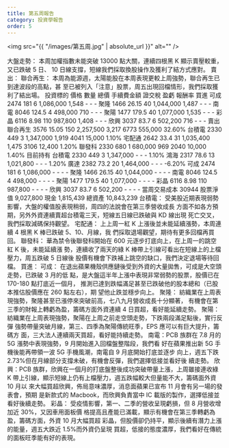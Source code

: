 ```yaml
---
title: 第五周報告
category: 投資學報告
order: 5
---
```


<span class="image fit"><img src="{{ "/images/第五周.jpg" | absolute_url }}" alt="" /></span>

大盤走勢：
本周加權指數未能突破 13000 點大關，連續四根黑 K 顯示賣壓較重，又已跌破 5 日、
10 日線支撐，短線我們採取換股操作及獲利了結方式應對。
賣出：
聯合再生：
本周為能源週，太陽能股在本周表現更較上周強勢，聯合再生已到達波段的高點，甚
至已被列入「注意」股票，周五出現回檔情形，我們採取獲利了結出場。
投資標的 價格 數量 總價 手續費金額 證交稅 盈虧 報酬率
買進
可成 2474 181 6 1,086,000 1,548 - - -
聚隆 1466 26.15 40 1,044,000 1,487 - - -
南電 8046 124.5 4 498,000 710 - - -
聚陽 1477 179.5 40 1,077,000 1,535 - - -
彩晶 6116 8.98 110 987,800 1,408 - - -
欣興 3037 83.7 6 502,200 716 - - -
賣出
聯合再生 3576 15.05 150 2,257,500 3,217 6773 555,000 32.60%
台積電 2330 449 3 1,347,000 1,919 4041 15,000 1.10%
宅配通 2642 33.4 31 1,035,400 1,475 3106 12,400 1.20%
聯發科 2330 680 1 680,000 969 2040 10,000 1.40%
目前持有
台積電 2330 449 3 1,347,000 - - - 1.10%
鴻海 2317 78.6 13 1,021,800 - - - 1.20%
廣達 2382 73.2 20 1,464,000 - - - -6.20%
可成 2474 181 6 1,086,000 - - - -
聚隆 1466 26.15 40 1,044,000 - - - -
南電 8046 124.5 4 498,000 - - - -
聚陽 1477 179.5 40 1,077,000 - - - -
彩晶 6116 8.98 110 987,800 - - - -
欣興 3037 83.7 6 502,200 - - - -
當周交易成本 30944 股票淨值 9,027,800
現金 1,815,439 總資產 10,843,239
台積電：
受美股近期表現弱勢影響，大盤的權值股表現稍弱，周四的法說會在第三季營收成長
方面不如各方預期，另外外資連續賣超台積電三天，短線五日線已跌破與 KD 線出現
死亡交叉，我們採取減碼保持觀望。
宅配通：
上上周一紅 K 上漲後並未能延續漲勢，本周連續 4 根黑 K 棒已跌破 5、10、月線，我
們採取退場觀望，期待有更多回檔再買回。
聯發科：
華為禁令後聯發科開始在 600 元逐步打底向上，在上周一的跳空紅 K 後，未能延續漲
勢，連續收了兩天的綠 K 棒帶上引線可看出在短線上的上檔壓力，周五跌破 5 日線後
股價有機會下跌補上跳空的缺口，我們決定退場等待回檔。
買進：
可成：
在退出蘋果機殼供應鏈後受到外資的大量拋售，可成是大空頭走勢，已跌破 3 月的低
點，是大盤這半年上漲中表現非常弱勢的股票，股價已在 170-180 點打底近一個月，
推測已達到跌幅滿足甚至已跌破他的股本總和（已股本推估股價應在 260 點左右），期
望他止跌並穩步向上。
聚隆：
紡織業在上周表現強勢，聚隆甚至已漲停來突破前高，七八九月營收成長十分顯著，
有機會在第三季的財報上轉虧為盈，籌碼方面外資連續 4 日買超，看好能延續走勢。
聚陽：
紡織業在上周表現強勢，聚陽在上周之前走空頭走勢，下跌兩段滿足點後，實行反彈
強勢帶量突破月線，第三、四季為聚陽傳統旺季，EPS 應可以有巨大提升，籌碼方
面，三大法人連續兩天買超，看好能持續走勢。
南電：PCB 族群在 7.8 月的 5G 漲勢中表現強勢，9 月開始進入回檔盤整階段，我們看
好在蘋果推出新 5G 手機後能再帶領一波 5G 手機風潮，南電自 9 月底開始打底並逐步
向上，週五下跌 2.73%但在月線部分支撐未破，有機會反彈，我們選擇低接並看好後
續走勢。
欣興：PCB 族群，欣興在一個月的打底盤整後成功突破帶量上漲，上周雖接連收綠 K
帶上引線，顯示短線上仍有上檔壓力，週五跌幅較大但量能不大，籌碼面外資 10 月以
來大幅買超欣興，佈局意味濃厚，消息面蘋果已宣布 11 月會有另一場的發表會，預期
是新款式的 Macbook，而欣興負責當中 IC 載版的製作，選擇低接並看好後續走勢。
彩晶：
受疫情影響，第一、二季的營收呈現虧損，但 8 月營收增加近 30%，又因車用面板價
格提高且產能已滿載，顯示有機會在第三季轉虧為盈，籌碼方面，外資 10 月大幅買超
彩晶，但股價卻仍持平，顯示後續有潛力上漲的能量，週五大跌近 1.5%而外資仍呈現
買超，低接的態度濃厚，我們看好在傳統的面板旺季能有好的表現。

